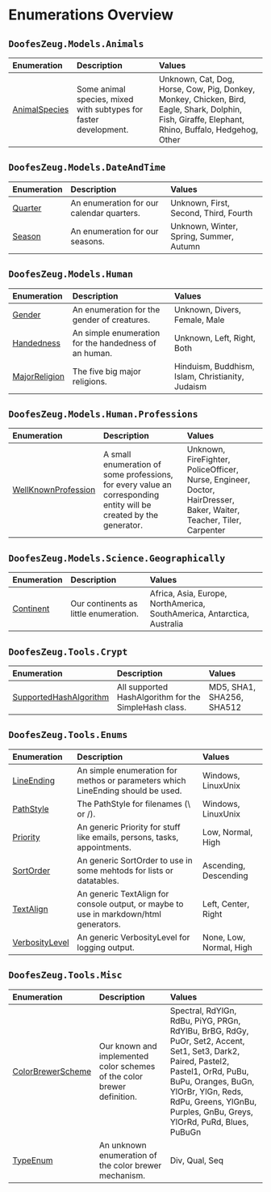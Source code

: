 ﻿# Enumerations Overview


## `DoofesZeug.Models.Animals`

|Enumeration|Description|Values|
|:----------|:----------|:-----|
|[AnimalSpecies](./DoofesZeug.Models.Animals/AnimalSpecies.md)|Some animal species, mixed with subtypes for faster development.|Unknown, Cat, Dog, Horse, Cow, Pig, Donkey, Monkey, Chicken, Bird, Eagle, Shark, Dolphin, Fish, Giraffe, Elephant, Rhino, Buffalo, Hedgehog, Other|


## `DoofesZeug.Models.DateAndTime`

|Enumeration|Description|Values|
|:----------|:----------|:-----|
|[Quarter](./DoofesZeug.Models.DateAndTime/Quarter.md)|An enumeration for our calendar quarters.|Unknown, First, Second, Third, Fourth|
|[Season](./DoofesZeug.Models.DateAndTime/Season.md)|An enumeration for our seasons.|Unknown, Winter, Spring, Summer, Autumn|


## `DoofesZeug.Models.Human`

|Enumeration|Description|Values|
|:----------|:----------|:-----|
|[Gender](./DoofesZeug.Models.Human/Gender.md)|An enumeration for the gender of creatures.|Unknown, Divers, Female, Male|
|[Handedness](./DoofesZeug.Models.Human/Handedness.md)|An simple enumeration for the handedness of an human.|Unknown, Left, Right, Both|
|[MajorReligion](./DoofesZeug.Models.Human/MajorReligion.md)|The five big major religions.|Hinduism, Buddhism, Islam, Christianity, Judaism|


## `DoofesZeug.Models.Human.Professions`

|Enumeration|Description|Values|
|:----------|:----------|:-----|
|[WellKnownProfession](./DoofesZeug.Models.Human.Professions/WellKnownProfession.md)|A small enumeration of some professions, for every value an corresponding entity will be created by the generator.|Unknown, FireFighter, PoliceOfficer, Nurse, Engineer, Doctor, HairDresser, Baker, Waiter, Teacher, Tiler, Carpenter|


## `DoofesZeug.Models.Science.Geographically`

|Enumeration|Description|Values|
|:----------|:----------|:-----|
|[Continent](./DoofesZeug.Models.Science.Geographically/Continent.md)|Our continents as little enumeration.|Africa, Asia, Europe, NorthAmerica, SouthAmerica, Antarctica, Australia|


## `DoofesZeug.Tools.Crypt`

|Enumeration|Description|Values|
|:----------|:----------|:-----|
|[SupportedHashAlgorithm](./DoofesZeug.Tools.Crypt/SupportedHashAlgorithm.md)|All supported HashAlgorithm for the SimpleHash class.|MD5, SHA1, SHA256, SHA512|


## `DoofesZeug.Tools.Enums`

|Enumeration|Description|Values|
|:----------|:----------|:-----|
|[LineEnding](./DoofesZeug.Tools.Enums/LineEnding.md)|An simple enumeration for methos or parameters which LineEnding should be used.|Windows, LinuxUnix|
|[PathStyle](./DoofesZeug.Tools.Enums/PathStyle.md)|The PathStyle for filenames (\\ or /).|Windows, LinuxUnix|
|[Priority](./DoofesZeug.Tools.Enums/Priority.md)|An generic Priority for stuff like emails, persons, tasks, appointments.|Low, Normal, High|
|[SortOrder](./DoofesZeug.Tools.Enums/SortOrder.md)|An generic SortOrder to use in some mehtods for lists or datatables.|Ascending, Descending|
|[TextAlign](./DoofesZeug.Tools.Enums/TextAlign.md)|An generic TextAlign for console output, or maybe to use in markdown/html generators.|Left, Center, Right|
|[VerbosityLevel](./DoofesZeug.Tools.Enums/VerbosityLevel.md)|An generic VerbosityLevel for logging output.|None, Low, Normal, High|


## `DoofesZeug.Tools.Misc`

|Enumeration|Description|Values|
|:----------|:----------|:-----|
|[ColorBrewerScheme](./DoofesZeug.Tools.Misc/ColorBrewerScheme.md)|Our known and implemented color schemes of the color brewer definition.|Spectral, RdYlGn, RdBu, PiYG, PRGn, RdYlBu, BrBG, RdGy, PuOr, Set2, Accent, Set1, Set3, Dark2, Paired, Pastel2, Pastel1, OrRd, PuBu, BuPu, Oranges, BuGn, YlOrBr, YlGn, Reds, RdPu, Greens, YlGnBu, Purples, GnBu, Greys, YlOrRd, PuRd, Blues, PuBuGn|
|[TypeEnum](./DoofesZeug.Tools.Misc/TypeEnum.md)|An unknown enumeration of the color brewer mechanism.|Div, Qual, Seq|
